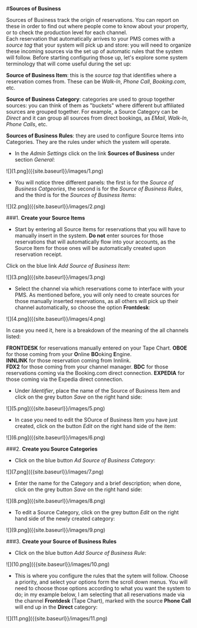 
#**Sources of Business**  

Sources of Business track the origin of reservations. You can report on these in order to find out where people come to know about your property, or to check the production level for each channel.  
Each reservation that automatically arrives to your PMS comes with a _source tag_ that your system will pick up and store: you will need to organize these incoming sources via the set up of automatic rules that the system will follow. Before starting configuring those up, let's explore some system terminology that will come useful during the set up: 

**Source of Business Item**: this is the _source tag_ that identifies where a reservation comes from. These can be _Walk-In_, _Phone Call_, _Booking.com_, etc.  

**Source of Business Category**: categories are used to group together sources: you can think of them as "buckets" where different but affiliated sources are grouped together. For example, a Source Category can be _Direct_ and it can group all sources from direct bookings, as _EMail_, _Walk-In_, _Phone Calls_, etc.  

**Sources of Business Rules**: they are used to configure Source Items into Categories. They are the rules under which the ysstem will operate.  

 - In the _Admin Settings_ click on the link **Sources of Business** under section _General_:  
 
 ![](1.png]({{site.baseurl}}/images/1.png)  
 
 - You will notice three different panels: the first is for the _Source of Business Catgeories_, the second is for the _Source of Business Rules_, and the third is for the _Sources of Business Items_:  
 
 ![](2.png]({{site.baseurl}}/images/2.png)  
 
 ###1. **Create your Source Items** 
 
  - Start by entering all Source Items for reservations that you will have to manually insert in the system. **Do not** enter sources for those reservations that will automatically flow into your accounts, as the Source Item for those ones will be automatically created upon reservation receipt.
  
 Click on the blue link _Add Source of Business Item_:  
  
  ![](3.png]({{site.baseurl}}/images/3.png)  
  
 - Select the channel via which reservations come to interface with your PMS. As mentioned before, you will only need to create sources for those manually inserted reservations, as all others will pick up their channel automatically, so choose the option **Frontdesk**: 
 
 ![](4.png]({{site.baseurl}}/images/4.png)  
 
In case you need it, here is a breakdown of the meaning of the all channels listed:
 
 **FRONTDESK** for reservations manually entered on your Tape Chart.
 **OBOE** for those coming from your **O**nline **BO**oking **E**ngine.  
 **INNLINK** for those reservation coming from Innlink.  
 **FDX2** for those coming from your channel manager.
 **BDC** for those reservations coming via the Booking.com direct connection.
 **EXPEDIA** for those coming via the Expedia direct connection.  
 
 - Under _Identifier_, place the name of the Source of Business Item and click on the grey button _Save_ on the right hand side:  
 
 ![](5.png]({{site.baseurl}}/images/5.png)  
 
 - In case you need to edit the SOurce of Business Item you have just created, click on the button _Edit_ on the right hand side of the item:  
 
 ![](6.png]({{site.baseurl}}/images/6.png)  
 
 ###2. **Create you Source Categories**  
 
  - Click on the blue button _Ad Source of Business Category_:  
  
  ![](7.png]({{site.baseurl}}/images/7.png)  
  
  - Enter the name for the Category and a brief description; when done, click on the grey button _Save_ on the right hand side:  
  
  ![](8.png]({{site.baseurl}}/images/8.png)

 - To edit a Source Category, click on the grey button _Edit_ on the right hand side of the newly created category:  
 
 ![](9.png]({{site.baseurl}}/images/9.png)  
 
 ###3. **Create your Source of Business Rules**  
 
  - Click on the blue button _Add Source of Business Rule_:  
  
  ![](10.png]({{site.baseurl}}/images/10.png)  
  
  - This is where you configure the rules that the sytem will follow. Choose a priority, and select your options form the scroll down menus. You will need to choose those options according to what you want the system to do; in my example below, I am selecting that all reservations made via the channel **Frontdesk** (Tape Chart), marked with the source **Phone Call** will end up in the **Direct** category:  
  
  ![](11.png]({{site.baseurl}}/images/11.png)






  






